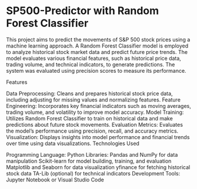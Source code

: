 # SP500-Predictor with Random Forest Classifier

This project aims to predict the movements of S&P 500 stock prices using a machine learning approach. A Random Forest Classifier model is employed to analyze historical stock market data and predict future price trends. The model evaluates various financial features, such as historical price data, trading volume, and technical indicators, to generate predictions. The system was evaluated using precision scores to measure its performance.

Features

Data Preprocessing: Cleans and prepares historical stock price data, including adjusting for missing values and normalizing features.
Feature Engineering: Incorporates key financial indicators such as moving averages, trading volume, and volatility to improve model accuracy.
Model Training: Utilizes Random Forest Classifier to train on historical data and make predictions about future stock movements.
Evaluation Metrics: Evaluates the model’s performance using precision, recall, and accuracy metrics.
Visualization: Displays insights into model performance and financial trends over time using data visualizations.
Technologies Used

Programming Language: Python
Libraries:
Pandas and NumPy for data manipulation
Scikit-learn for model building, training, and evaluation
Matplotlib and Seaborn for data visualization
yfinance for fetching historical stock data
TA-Lib (optional) for technical indicators
Development Tools: Jupyter Notebook or Visual Studio Code
